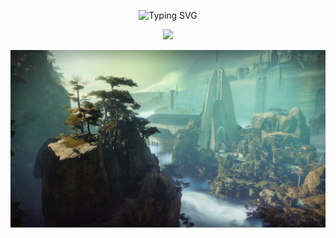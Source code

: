 <p align="center">
  <img src="https://readme-typing-svg.demolab.com?font=Fira+Code&weight=600&pause=35&color=AFFFF6FF&center=true&vCenter=true&width=380&lines=Yoo" alt="Typing SVG">
</p>

<p align="center">
  <a href="https://github.com/vbiskit?tab=repositories"><img src="https://img.shields.io/badge/-Explore%20my%20Repos-24292e?style=for-the-badge&logo=Github"></a>
</p>

![destiny2](destiny2.jpg)

